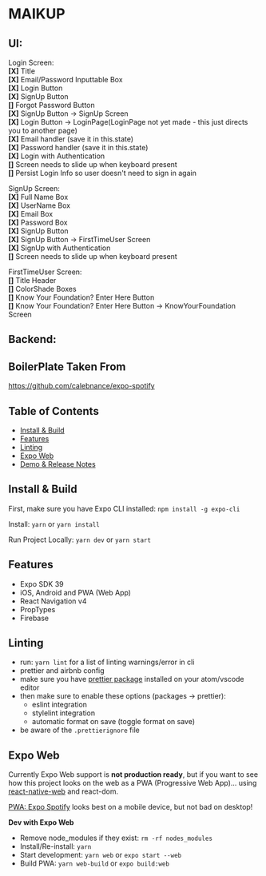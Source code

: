 # MAIKUP

## UI:

Login Screen:  
**[X]** Title  
**[X]** Email/Password Inputtable Box  
**[X]** Login Button  
**[X]** SignUp Button  
**[]** Forgot Password Button  
**[X]** SignUp Button -> SignUp Screen  
**[X]** Login Button -> LoginPage(LoginPage not yet made - this just directs you to another page)  
**[X]** Email handler (save it in this.state)  
**[X]** Password handler (save it in this.state)  
**[X]** Login with Authentication  
**[]** Screen needs to slide up when keyboard present  
**[]** Persist Login Info so user doesn't need to sign in again  

SignUp Screen:  
**[X]** Full Name Box  
**[X]** UserName Box  
**[X]** Email Box  
**[X]** Password Box  
**[X]** SignUp Button  
**[X]** SignUp Button -> FirstTimeUser Screen  
**[X]** SignUp with Authentication  
**[]** Screen needs to slide up when keyboard present  
  
FirstTimeUser Screen:  
**[]** Title Header  
**[]** ColorShade Boxes  
**[]** Know Your Foundation? Enter Here Button  
**[]** Know Your Foundation? Enter Here Button -> KnowYourFoundation Screen  

## Backend:

## BoilerPlate Taken From
https://github.com/calebnance/expo-spotify

## Table of Contents

- [Install & Build](#install--build)
- [Features](#features)
- [Linting](#linting)
- [Expo Web](#expo-web)
- [Demo & Release Notes](#release-notes)

## Install & Build

First, make sure you have Expo CLI installed: `npm install -g expo-cli`

Install: `yarn` or `yarn install`

Run Project Locally: `yarn dev` or `yarn start`

## Features

- Expo SDK 39
- iOS, Android and PWA (Web App)
- React Navigation v4
- PropTypes  
- Firebase

## Linting

- run: `yarn lint` for a list of linting warnings/error in cli
- prettier and airbnb config
- make sure you have [prettier package](https://atom.io/packages/prettier-atom) installed on your atom/vscode editor
- then make sure to enable these options (packages → prettier):
  - eslint integration
  - stylelint integration
  - automatic format on save (toggle format on save)
- be aware of the `.prettierignore` file

## Expo Web

Currently Expo Web support is **not production ready**, but if you want to see how this project looks on the web as a PWA (Progressive Web App)... using [react-native-web](https://github.com/necolas/react-native-web) and react-dom.

[PWA: Expo Spotify](https://expo-spotify.calebnance.now.sh) looks best on a mobile device, but not bad on desktop!

**Dev with Expo Web**
- Remove node_modules if they exist: `rm -rf nodes_modules`
- Install/Re-install: `yarn`
- Start development: `yarn web` or `expo start --web`
- Build PWA: `yarn web-build` or `expo build:web`
